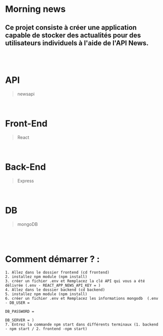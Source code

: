 # **Morning news**
## Ce projet consiste à créer une application capable de stocker des actualités pour des utilisateurs individuels à l'aide de l'API News.

</br></br>


# API
>newsapi

</br>

# Front-End
>React

</br>

# Back-End
>Express

</br>

# DB
>mongoDB

</br></br>


# Comment démarrer ? :
```
1. Allez dans le dossier frontend (cd frontend)
2. installez npm module (npm install)
3. créer un fichier .env et Remplacez la clé API qui vous a été délivrée (.env - REACT_APP_NEWS_API_KEY = ) 
4. Allez dans le dossier backend (cd backend)
5. installez npm module (npm install)
6. créer un fichier .env et Remplacez les informations mongodb  (.env - DB_USER = 
                                                                        DB_PASSWORD = 
                                                                        DB_SERVER = )
7. Entrez la commande npm start dans différents terminaux (1. backend - npm start / 2. frontend -npm start)
```

